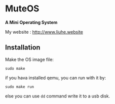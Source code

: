 # MuteOS

**A Mini Operating System**

My website : http://www.liuhe.website

## Installation

Make the OS image file:
```
sudo make
```

if you hava installed qemu, you can run with it by:
```
sudo make run
```

else you can use `dd` command write it to a usb disk.



